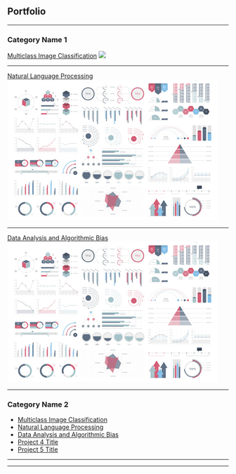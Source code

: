 ## Portfolio

---

### Category Name 1 

[Multiclass Image Classification](/sample_page)
<img src="Screen Shot 2021-04-25 at 6.36.50 PM.png?raw=true"/>

---
[Natural Language Processing](/pdf/sample_presentation.pdf)
<img src="images/dummy_thumbnail.jpg?raw=true"/>

---
[Data Analysis and Algorithmic Bias](http://example.com/)
<img src="images/dummy_thumbnail.jpg?raw=true"/>

---

### Category Name 2

- [Multiclass Image Classification](https://github.com/larandrup/larandrup.github.io/tree/master/multiclass_image_classification)
- [Natural Language Processing](http://example.com/)
- [Data Analysis and Algorithmic Bias](http://example.com/)
- [Project 4 Title](http://example.com/)
- [Project 5 Title](http://example.com/)

---




---
<!-- <p style="font-size:11px">Page template forked from <a href="https://github.com/evanca/quick-portfolio">evanca</a></p> -->
<!-- Remove above link if you don't want to attibute -->

